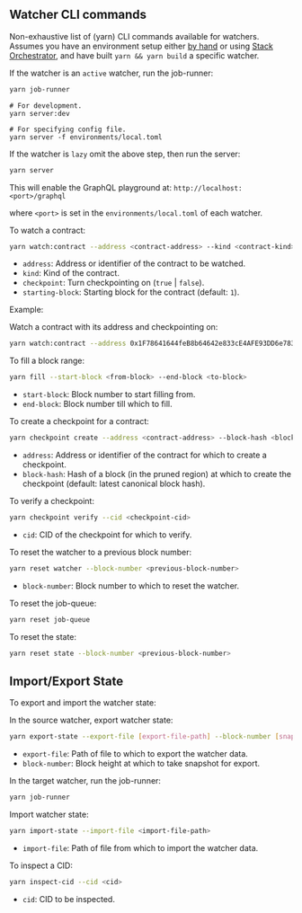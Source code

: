 ## Watcher CLI commands

Non-exhaustive list of (yarn) CLI commands available for watchers. Assumes you have an environment setup either [by hand](./README.md) or using [Stack Orchestrator](https://github.com/cerc-io/stack-orchestrator), and have built `yarn && yarn build` a specific watcher.

If the watcher is an `active` watcher, run the job-runner:

```bash
yarn job-runner
```

```
# For development.
yarn server:dev

# For specifying config file.
yarn server -f environments/local.toml
```

If the watcher is `lazy` omit the above step, then run the server:

```bash
yarn server
```

This will enable the GraphQL playground at: `http://localhost:<port>/graphql`

where `<port>` is set in the `environments/local.toml` of each watcher.

To watch a contract:

```bash
yarn watch:contract --address <contract-address> --kind <contract-kind> --checkpoint <true | false> --starting-block <block-number>
```

* `address`: Address or identifier of the contract to be watched.
* `kind`: Kind of the contract.
* `checkpoint`: Turn checkpointing on (`true` | `false`).
* `starting-block`: Starting block for the contract (default: `1`).

Example:

Watch a contract with its address and checkpointing on:

```bash
yarn watch:contract --address 0x1F78641644feB8b64642e833cE4AFE93DD6e7833 --kind ERC20 --checkpoint true
```

To fill a block range:

```bash
yarn fill --start-block <from-block> --end-block <to-block>
```

* `start-block`: Block number to start filling from.
* `end-block`: Block number till which to fill.

To create a checkpoint for a contract:

```bash
yarn checkpoint create --address <contract-address> --block-hash <block-hash>
```

* `address`: Address or identifier of the contract for which to create a checkpoint.
* `block-hash`: Hash of a block (in the pruned region) at which to create the checkpoint (default: latest canonical block hash).

To verify a checkpoint:

```bash
yarn checkpoint verify --cid <checkpoint-cid>
```

* `cid`: CID of the checkpoint for which to verify.

To reset the watcher to a previous block number:

```bash
yarn reset watcher --block-number <previous-block-number>
```

* `block-number`: Block number to which to reset the watcher.

To reset the job-queue:

```bash
yarn reset job-queue
```

To reset the state:

```bash
yarn reset state --block-number <previous-block-number>
```

## Import/Export State

To export and import the watcher state:

In the source watcher, export watcher state:

```bash
yarn export-state --export-file [export-file-path] --block-number [snapshot-block-height]
```

* `export-file`: Path of file to which to export the watcher data.
* `block-number`: Block height at which to take snapshot for export.

In the target watcher, run the job-runner:

```bash
yarn job-runner
```

Import watcher state:

```bash
yarn import-state --import-file <import-file-path>
```

* `import-file`: Path of file from which to import the watcher data.

To inspect a CID:

```bash
yarn inspect-cid --cid <cid>
```

* `cid`: CID to be inspected.
